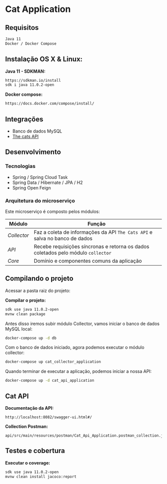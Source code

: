 # Cat Application

## Requisitos
```sh
Java 11
Docker / Docker Compose
```

## Instalação OS X & Linux:

**Java 11 - SDKMAN:**

```sh
https://sdkman.io/install
sdk i java 11.0.2-open
```

**Docker compose:**

```sh
https://docs.docker.com/compose/install/
```

## Integrações
- Banco de dados MySQL
- [The cats API][1]

## Desenvolvimento
### Tecnologias
- Spring / Spring Cloud Task
- Spring Data / Hibernate / JPA / H2
- Spring Open Feign

### Arquitetura do microserviço
Este microserviço é composto pelos módulos:

| Módulo             | Função
|--------------------|--------
| *Collector* | Faz a coleta de informações da API `The Cats API` e salva no banco de dados
| *API*       | Recebe requisições síncronas e retorna os dados coletados pelo módulo `collector`
| *Core*      | Domínio e componentes comuns da aplicação

## Compilando o projeto

Acessar a pasta raiz do projeto:

**Compilar o projeto:**

```sh
sdk use java 11.0.2-open
mvnw clean package
```

Antes disso iremos subir módulo Collector, vamos iniciar o banco de dados MySQL local:

```sh
docker-compose up -d db
```

Com o banco de dados iniciado, agora podemos executar o módulo collector:

```sh
docker-compose up cat_collector_application
```

Quando terminar de executar a aplicação, podemos iniciar a nossa API:

```sh
docker-compose up -d cat_api_application
```

## Cat API

**Documentação da API:**

```
http://localhost:8082/swagger-ui.html#/
```

**Collection Postman:**

```
api/src/main/resources/postman/Cat_Api_Application.postman_collection.json
```

[1]: https://thecatapi.com/

## Testes e cobertura

**Executar o coverage:**

```sh
sdk use java 11.0.2-open
mvnw clean install jacoco:report
```